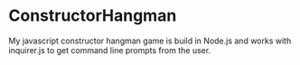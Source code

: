 # ConstructorHangman


My javascript constructor hangman game is build in Node.js and works with inquirer.js to get command line prompts from the user.

